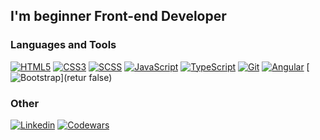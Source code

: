 ## I'm beginner **Front-end Developer**

### Languages and Tools

[![HTML5](https://img.shields.io/badge/-HTML5-090909?style=for-the-badge&logo=HTML5&logoColor=OrangeRed)](/)
[![CSS3](https://img.shields.io/badge/-CSS3-090909?style=for-the-badge&logo=css3&logoColor=blue)]()
[![SCSS](https://img.shields.io/badge/-SCSS-090909?style=for-the-badge&logo=Sass&logoColor=#CC6699)](##)
[![JavaScript](https://img.shields.io/badge/-JavaScript-090909?style=for-the-badge&logo=JavaScript&logoColor=#F7DF1E)](#)
[![TypeScript](https://img.shields.io/badge/-TypeScript-090909?style=for-the-badge&logo=TypeScript&logoColor=#3178C6)](.)
[![Git](https://img.shields.io/badge/-Git-090909?style=for-the-badge&logo=Git&logoColor=#F05032)](*)
[![Angular](https://img.shields.io/badge/-Angular-090909?style=for-the-badge&logo=Angular&logoColor=crimson)](false)
[![Bootstrap](https://img.shields.io/badge/-Bootstrap-090909?style=for-the-badge&logo=Bootstrap&logoColor=#7952B3)](retur false)

### Other

[![Linkedin](https://img.shields.io/badge/-Linkedin-090909?style=for-the-badge&logo=Linkedin&logoColor=blue)](https://www.linkedin.com/in/alexandr-titov-78ab07228/)
[![Codewars](https://img.shields.io/badge/-Codewars-090909?style=for-the-badge&logo=Codewars&logoColor=maroon)](https://www.codewars.com/users/tit-alex)
